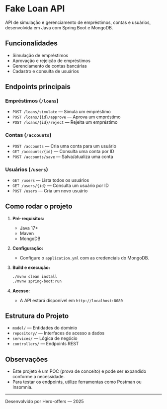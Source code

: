 # Fake Loan API

API de simulação e gerenciamento de empréstimos, contas e usuários, desenvolvida em Java com Spring Boot e MongoDB.

## Funcionalidades
- Simulação de empréstimos
- Aprovação e rejeição de empréstimos
- Gerenciamento de contas bancárias
- Cadastro e consulta de usuários

## Endpoints principais

### Empréstimos (`/loans`)
- `POST /loans/simulate` — Simula um empréstimo
- `POST /loans/{id}/approve` — Aprova um empréstimo
- `POST /loans/{id}/reject` — Rejeita um empréstimo

### Contas (`/accounts`)
- `POST /accounts` — Cria uma conta para um usuário
- `GET /accounts/{id}` — Consulta uma conta por ID
- `POST /accounts/save` — Salva/atualiza uma conta

### Usuários (`/users`)
- `GET /users` — Lista todos os usuários
- `GET /users/{id}` — Consulta um usuário por ID
- `POST /users` — Cria um novo usuário

## Como rodar o projeto

1. **Pré-requisitos:**
   - Java 17+
   - Maven
   - MongoDB

2. **Configuração:**
   - Configure o `application.yml` com as credenciais do MongoDB.

3. **Build e execução:**
   ```sh
   ./mvnw clean install
   ./mvnw spring-boot:run
   ```

4. **Acesso:**
   - A API estará disponível em `http://localhost:8080`

## Estrutura do Projeto
- `model/` — Entidades do domínio
- `repository/` — Interfaces de acesso a dados
- `services/` — Lógica de negócio
- `controllers/` — Endpoints REST

## Observações
- Este projeto é um POC (prova de conceito) e pode ser expandido conforme a necessidade.
- Para testar os endpoints, utilize ferramentas como Postman ou Insomnia.

---

Desenvolvido por Hero-offers — 2025
